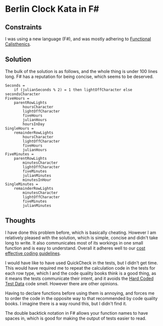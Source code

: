 # Berlin Clock Kata in F#

## Constraints

I was using a new language (F#), and was mostly adhering to [Functional Calisthenics](https://codurance.com/2017/10/12/functional-calisthenics/).

## Solution

The bulk of the solution is as follows, and the whole thing is under 100 lines long. F# has a reputation for being concise, which seems to be deserved.

```f#
Seconds = 
	if (julianSeconds % 2) = 1 then lightOffCharacter else secondsCharacter
FiveHours = 
	parentRowLights 
		hoursCharacter 
		lightOffCharacter 
		fiveHours 
		julianHours 
		hoursInDay
SingleHours = 
	remainderRowLights 
		hoursCharacter 
		lightOffCharacter 
		fiveHours 
		julianHours
FiveMinutes = 
	parentRowLights 
		minutesCharacter 
		lightOffCharacter 
		fiveMinutes 
		julianMinutes 
		minutesInHour
SingleMinutes = 
	remainderRowLights 
		minutesCharacter 
		lightOffCharacter 
		fiveMinutes 
		julianMinutes
```

## Thoughts

I have done this problem before, which is basically cheating. However I am relatively pleased with the solution, which is simple, concise and didn't take long to write. It also communicates most of its workings in one small function and is easy to understand. Overall it adheres well to our [cost effective coding guidelines](https://medium.com/res-software-team/making-decisions-at-the-right-level-56dffb7362c).

I would have like to have used QuickCheck in the tests, but I didn't get time. This would have required me to repeat the calculation code in the tests for each row type, which I and the code quality books think is a good thing, as it means the tests communicate their intent, and it avoids the [Hard Coded Test Data](http://xunitpatterns.com/Obscure%20Test.html#Hard-Coded%20Test%20Data) code smell. However there are other opinions.

Having to declare functions before using them is annoying, and forces me to order the code in the opposite way to that recommended by code quality books. I imagine there is a way round this, but I didn't find it.

The double backtick notation in F# allows your function names to have spaces in, which is good for making the output of tests easier to read.